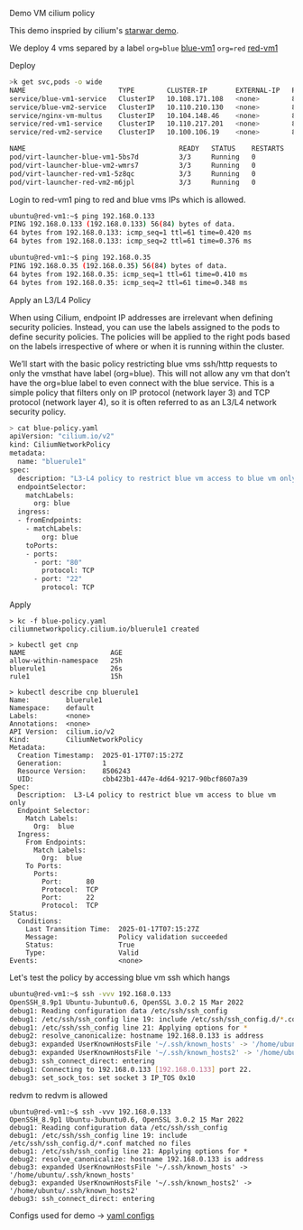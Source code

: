 Demo VM cilium policy

This demo inspried by cilium's [starwar demo](https://docs.cilium.io/en/stable/gettingstarted/demo). 

We deploy 4 vms separed by a label `org=blue` [blue-vm1](https://github.com/susantsahani/baremetal-docs/blob/main/vm-policy-blue-red/yaml/blue-vm1.yaml#L13]L13) 
`org=red` [red-vm1](https://github.com/susantsahani/baremetal-docs/blob/main/vm-policy-blue-red/yaml/red-vm1.yaml#L13)

Deploy
   
```bash
>k get svc,pods -o wide
NAME                       TYPE        CLUSTER-IP       EXTERNAL-IP   PORT(S)         AGE   SELECTOR
service/blue-vm1-service   ClusterIP   10.108.171.108   <none>        80/TCP,22/TCP   48m   kubevirt.io/domain=blue-vm1,name=blue-vm1,org=blue
service/blue-vm2-service   ClusterIP   10.110.210.130   <none>        80/TCP,22/TCP   48m   kubevirt.io/domain=blue-vm2,name=blue-vm2,org=blue
service/nginx-vm-multus    ClusterIP   10.104.148.46    <none>        80/TCP,22/TCP   14h   kubevirt.io/domain=nginx-vm-multus,name=nginx-vm-multus
service/red-vm1-service    ClusterIP   10.110.217.201   <none>        80/TCP,22/TCP   51m   kubevirt.io/domain=red-vm1,name=red-vm1,org=red
service/red-vm2-service    ClusterIP   10.100.106.19    <none>        80/TCP,22/TCP   48m   kubevirt.io/domain=red-vm2,name=red-vm2,org=red

NAME                                      READY   STATUS    RESTARTS   AGE   IP              NODE        NOMINATED NODE   READINESS GATES
pod/virt-launcher-blue-vm1-5bs7d          3/3     Running   0          48m   192.168.0.4     eksa-cp02   <none>           1/1
pod/virt-launcher-blue-vm2-wmrs7          3/3     Running   0          48m   192.168.0.133   eksa-cp02   <none>           1/1
pod/virt-launcher-red-vm1-5z8qc           3/3     Running   0          51m   192.168.0.29    eksa-cp02   <none>           1/1
pod/virt-launcher-red-vm2-m6jpl           3/3     Running   0          48m   192.168.0.35    eksa-cp02   <none>           1/1
```
Login to red-vm1 ping to red and blue vms IPs which is allowed.

```bash
ubuntu@red-vm1:~$ ping 192.168.0.133 
PING 192.168.0.133 (192.168.0.133) 56(84) bytes of data.
64 bytes from 192.168.0.133: icmp_seq=1 ttl=61 time=0.420 ms
64 bytes from 192.168.0.133: icmp_seq=2 ttl=61 time=0.376 ms

ubuntu@red-vm1:~$ ping 192.168.0.35 
PING 192.168.0.35 (192.168.0.35) 56(84) bytes of data.
64 bytes from 192.168.0.35: icmp_seq=1 ttl=61 time=0.410 ms
64 bytes from 192.168.0.35: icmp_seq=2 ttl=61 time=0.348 ms
```

Apply an L3/L4 Policy

When using Cilium, endpoint IP addresses are irrelevant when defining security policies. Instead, you can use the labels assigned 
to the pods to define security policies. The policies will be applied to the right pods based on the labels irrespective of where 
or when it is running within the cluster.

We’ll start with the basic policy restricting blue vms ssh/http requests to only the vmsthat have label (org=blue). 
This will not allow any vm that don’t have the org=blue label to even connect with the blue service. 
This is a simple policy that filters only on IP protocol (network layer 3) and TCP protocol (network layer 4), 
so it is often referred to as an L3/L4 network security policy.

```bash
> cat blue-policy.yaml
apiVersion: "cilium.io/v2"
kind: CiliumNetworkPolicy
metadata:
  name: "bluerule1"
spec:
  description: "L3-L4 policy to restrict blue vm access to blue vm only"
  endpointSelector:
    matchLabels:
      org: blue
  ingress:
  - fromEndpoints:
    - matchLabels:
        org: blue
    toPorts:
    - ports:
      - port: "80"
        protocol: TCP
      - port: "22"
        protocol: TCP
```

Apply

```
> kc -f blue-policy.yaml
ciliumnetworkpolicy.cilium.io/bluerule1 created

> kubectl get cnp
NAME                     AGE
allow-within-namespace   25h
bluerule1                26s
rule1                    15h

> kubectl describe cnp bluerule1
Name:         bluerule1
Namespace:    default
Labels:       <none>
Annotations:  <none>
API Version:  cilium.io/v2
Kind:         CiliumNetworkPolicy
Metadata:
  Creation Timestamp:  2025-01-17T07:15:27Z
  Generation:          1
  Resource Version:    8506243
  UID:                 cbb423b1-447e-4d64-9217-90bcf8607a39
Spec:
  Description:  L3-L4 policy to restrict blue vm access to blue vm only
  Endpoint Selector:
    Match Labels:
      Org:  blue
  Ingress:
    From Endpoints:
      Match Labels:
        Org:  blue
    To Ports:
      Ports:
        Port:      80
        Protocol:  TCP
        Port:      22
        Protocol:  TCP
Status:
  Conditions:
    Last Transition Time:  2025-01-17T07:15:27Z
    Message:               Policy validation succeeded
    Status:                True
    Type:                  Valid
Events:                    <none>

```

Let's test the policy by accessing blue vm ssh which hangs
```bash
ubuntu@red-vm1:~$ ssh -vvv 192.168.0.133
OpenSSH_8.9p1 Ubuntu-3ubuntu0.6, OpenSSL 3.0.2 15 Mar 2022
debug1: Reading configuration data /etc/ssh/ssh_config
debug1: /etc/ssh/ssh_config line 19: include /etc/ssh/ssh_config.d/*.conf matched no files
debug1: /etc/ssh/ssh_config line 21: Applying options for *
debug2: resolve_canonicalize: hostname 192.168.0.133 is address
debug3: expanded UserKnownHostsFile '~/.ssh/known_hosts' -> '/home/ubuntu/.ssh/known_hosts'
debug3: expanded UserKnownHostsFile '~/.ssh/known_hosts2' -> '/home/ubuntu/.ssh/known_hosts2'
debug3: ssh_connect_direct: entering
debug1: Connecting to 192.168.0.133 [192.168.0.133] port 22.
debug3: set_sock_tos: set socket 3 IP_TOS 0x10
```
redvm to redvm is allowed
```
ubuntu@red-vm1:~$ ssh -vvv 192.168.0.133
OpenSSH_8.9p1 Ubuntu-3ubuntu0.6, OpenSSL 3.0.2 15 Mar 2022
debug1: Reading configuration data /etc/ssh/ssh_config
debug1: /etc/ssh/ssh_config line 19: include /etc/ssh/ssh_config.d/*.conf matched no files
debug1: /etc/ssh/ssh_config line 21: Applying options for *
debug2: resolve_canonicalize: hostname 192.168.0.133 is address
debug3: expanded UserKnownHostsFile '~/.ssh/known_hosts' -> '/home/ubuntu/.ssh/known_hosts'
debug3: expanded UserKnownHostsFile '~/.ssh/known_hosts2' -> '/home/ubuntu/.ssh/known_hosts2'
debug3: ssh_connect_direct: entering

```

Configs used for demo ->
[yaml configs](https://github.com/susantsahani/baremetal-docs/tree/main/vm-policy-blue-red/yaml)

